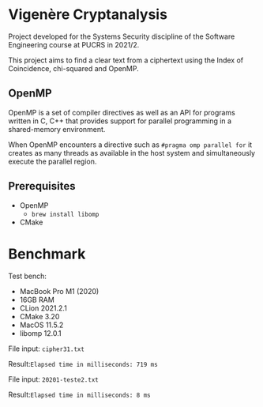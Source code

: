 # Vigenère Cryptanalysis

Project developed for the Systems Security discipline of the Software Engineering course at PUCRS in 2021/2.

This project aims to find a clear text from a ciphertext using the Index of Coincidence, chi-squared and OpenMP.

## OpenMP

OpenMP is a set of compiler directives as well as an API for programs written in C, C++ that provides support for parallel programming in a shared-memory environment.

When OpenMP encounters a directive such as `#pragma omp parallel for` it creates as many threads as available in the host system and simultaneously execute the parallel region.

## Prerequisites

- OpenMP
  - `brew install libomp`
- CMake

# Benchmark

Test bench:
- MacBook Pro M1 (2020)
- 16GB RAM
- CLion 2021.2.1
- CMake 3.20
- MacOS 11.5.2
- libomp 12.0.1

File input: `cipher31.txt`

Result:`Elapsed time in milliseconds: 719 ms`

File input: `20201-teste2.txt`

Result:`Elapsed time in milliseconds: 8 ms`
